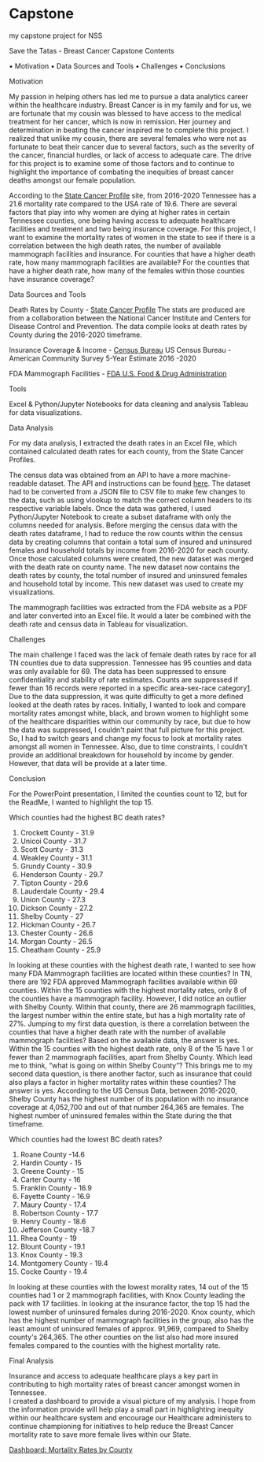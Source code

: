 # Capstone
my capstone project for NSS

Save the Tatas - Breast Cancer Capstone 
Contents

•	Motivation
•	Data Sources and Tools
•	Challenges
•	Conclusions

Motivation

My passion in helping others has led me to pursue a data analytics career within the healthcare industry. Breast Cancer is in my family and for us, we are fortunate that my cousin was blessed to have access to the medical treatment for her cancer, which is now in remission. Her journey and determination in beating the cancer inspired me to complete this project. I realized that unlike my cousin, there are several females who were not as fortunate to beat their cancer due to several factors, such as the severity of the cancer, financial hurdles, or lack of access to adequate care. The drive for this project is to examine some of those factors and to continue to highlight the importance of combating the inequities of breast cancer deaths amongst our female population. 

According to the [State Cancer Profile](https://statecancerprofiles.cancer.gov/quick-profiles/index.php?statename=tennessee#t=3) site, from 2016-2020 Tennessee has a 21.6 mortality rate compared to the USA rate of 19.6. There are several factors that play into why women are dying at higher rates in certain Tennessee counties, one being having access to adequate healthcare facilities and treatment and two being insurance coverage. For this project, I want to examine the mortality rates of women in the state to see if there is a correlation between the high death rates, the number of available mammograph facilities and insurance. For counties that have a higher death rate, how many mammograph facilities are available? For the counties that have a higher death rate, how many of the females within those counties have insurance coverage?

Data Sources and Tools

Death Rates by County - [State Cancer Profile](https://statecancerprofiles.cancer.gov/quick-profiles/index.php?statename=tennessee#t=3)
The stats are produced are from a collaboration between the National Cancer Institute and Centers for Disease Control and Prevention.
The data compile looks at death rates by County during the 2016-2020 timeframe.

Insurance Coverage & Income - [Census Bureau](https://data.census.gov/)
US Census Bureau - American Community Survey 5-Year Estimate 2016 -2020

FDA Mammograph Facilities - [FDA U.S. Food & Drug Administration](https://www.accessdata.fda.gov/scripts/cdrh/cfdocs/cfMQSA/mqsa.cfm) 

Tools

Excel & Python/Jupyter Notebooks for data cleaning and analysis
Tableau for data visualizations. 


Data Analysis 

For my data analysis, I extracted the death rates in an Excel file, which contained calculated death rates for each county, from the State Cancer Profiles. 

The census data was obtained from an API to have a more machine-readable dataset. The API and instructions can be found [here](https://www.census.gov/data/developers/data-sets.html). The dataset had to be converted from a JSON file to CSV file to make few changes to the data, such as using vlookup to match the correct column headers to its respective variable labels. Once the data was gathered, I used Python/Jupyter Notebook to create a subset dataframe with only the columns needed for analysis. Before merging the census data with the death rates dataframe, I had to reduce the row counts within the census data by creating columns that contain a total sum of insured and uninsured females and household totals by income from 2016-2020 for each county. Once those calculated columns were created, the new dataset was merged with the death rate on county name. The new dataset now contains the death rates by county, the total number of insured and uninsured females and household total by income. This new dataset was used to create my visualizations.

The mammograph facilities was extracted from the FDA website as a PDF and later converted into an Excel file.  It would a later be combined with the death rate and census data in Tableau for visualization. 

Challenges 

The main challenge I faced was the lack of female death rates by race for all TN counties due to data suppression. Tennessee has 95 counties and data was only available for 69. The data has been suppressed to ensure confidentiality and stability of rate estimates. Counts are suppressed if fewer than 16 records were reported in a specific area-sex-race category[1](https://statecancerprofiles.cancer.gov/deathrates/index.php?stateFIPS=47&areatype=county&cancer=055&race=00&sex=2&age=001&type=death#results).
Due to the data suppression, it was quite difficulty to get a more defined looked at the death rates by races. Initially, I wanted to look and compare mortality rates amongst white, black, and brown women to highlight some of the healthcare disparities within our community by race, but due to how the data was suppressed, I couldn't paint that full picture for this project.  
So, I had to switch gears and change my focus to look at mortality rates amongst all women in Tennessee.
Also, due to time constraints, I couldn't provide an additional breakdown for household by income by gender. However, that data will be provide at a later time.

Conclusion 

For the PowerPoint presentation, I limited the counties count to 12, but for the ReadMe, I wanted to highlight the top 15.  

Which counties had the highest BC death rates?
1.	Crockett County - 31.9
2.	Unicoi County - 31.7
3.	Scott County - 31.3
4.	Weakley County - 31.1
5.	Grundy County - 30.9
6.	Henderson County - 29.7
7.	Tipton County - 29.6
8.	Lauderdale County - 29.4
9.	Union County - 27.3
10.	Dickson County - 27.2
11.	Shelby County - 27
12.	Hickman County - 26.7
13.	Chester County - 26.6
14.	Morgan County - 26.5
15.	Cheatham County - 25.9

In looking at these counties with the highest death rate, I wanted to see how many FDA Mammograph facilities are located within these counties?
In TN, there are 192 FDA approved Mammograph facilities available within 69 counties. Within the 15 counties with the highest mortality rates, only 8 of the counties have a mammograph facility. However, I did notice an outlier with Shelby County. Within that county, there are 26 mammograph facilities, the largest number within the entire state, but has a high mortality rate of 27%.
Jumping to my first data question, is there a correlation between the counties that have a higher death rate with the number of available mammograph facilities? Based on the available data, the answer is yes.  Within the 15 counties with the highest death rate, only 8 of the 15 have 1 or fewer than 2 mammograph facilities, apart from Shelby County. Which lead me to think, “what is going on within Shelby County”?
This brings me to my second data question, is there another factor, such as insurance that could also plays a factor in higher mortality rates within these counties? The answer is yes.
According to the US Census Data, between 2016-2020, Shelby County has the highest number of its population with no insurance coverage at 4,052,700 and out of that number 264,365 are females. The highest number of uninsured females within the State during the that timeframe. 

Which counties had the lowest BC death rates?
1.	Roane County -14.6 
2.	Hardin County - 15
3.	Greene County - 15
4.	Carter County - 16
5.	Franklin County - 16.9
6.	Fayette County - 16.9
7.	Maury County - 17.4
8.	Robertson County - 17.7
9.	Henry County - 18.6
10.	Jefferson County -18.7 
11.	Rhea County - 19
12.	Blount County - 19.1
13.	Knox County - 19.3
14.	Montgomery County - 19.4
15.	Cocke County - 19.4

In looking at these counties with the lowest morality rates, 14 out of the 15 counties had 1 or 2 mammograph facilities, with Knox County leading the pack with 17 facilities. 
In looking at the insurance factor, the top 15 had the lowest number of uninsured females during 2016-2020. Knox county, which has the highest number of mammograph facilities in the group, also has the least amount of uninsured females of approx. 91,969, compared to Shelby county's 264,365. The other counties on the list also had more insured females compared to the counties with the highest mortality rate.

Final Analysis

Insurance and access to adequate healthcare plays a key part in contributing to high mortality rates of breast cancer amongst women in Tennessee.	
I created a dashboard to provide a visual picture of my analysis. I hope from the information provide will help play a small part in highlighting inequity within our healthcare system and encourage our Healthcare administers to continue championing for initiatives to help reduce the Breast Cancer mortality rate to save more female lives within our State. 

[Dashboard: Mortality Rates by County](https://public.tableau.com/shared/PR5HRCDCB?:display_count=n&:origin=viz_share_link)




